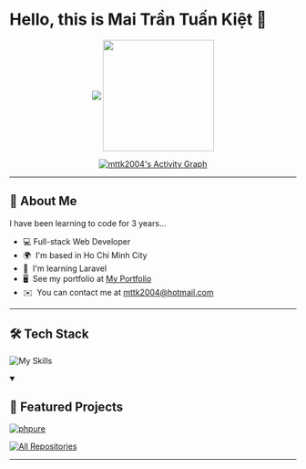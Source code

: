 Hello, this is Mai Trần Tuấn Kiệt 👋
==========================================================================================================================================


<div align="center">
<p align="center">
    <img align="center" src="https://github-readme-stats.vercel.app/api?username=mttk2004&show_icons=true&theme=dracula&hide_border=true&title_color=98D6F3&amp&icon_color=98D6F3&amp&text_color=ccc&amp&bg_color=1D252A&count_private=true&include_all_commits=true"/>
    <img align="center" height="195px" src="https://github-readme-stats.vercel.app/api/top-langs/?username=mttk2004&text_color=ccc&bg_color=1D252A&title_color=98D6F3&langs_count=15&layout=compact&hide_border=true" />
</p>

<a href="https://github.com/ashutosh00710/github-readme-activity-graph">
  <img alt="mttk2004's Activity Graph" src="https://github-readme-activity-graph.vercel.app/graph?username=mttk2004&bg_color=1D252A&color=98D6F3&line=999&point=98D6F3&hide_border=true" />
</a>
</div>

-------------

## 🚀 About Me

I have been learning to code for 3 years...

* 💻  Full-stack Web Developer
* 🌍  I'm based in Ho Chi Minh City
* 🧠  I'm learning Laravel
* 🖥️  See my portfolio at [My Portfolio](http://myapp.com)
* ✉️  You can contact me at [mttk2004@hotmail.com](mailto:mttk2004@hotmail.com)

-------------

## 🛠️ Tech Stack

![My Skills](https://skillicons.dev/icons?i=html,css,js,ts,php,java,react,laravel,spring,mysql,postgresql,git)

<details open>
  <summary><h2>📘 Featured Projects</h2></summary>
  <p align="left">
    <a href="https://github.com/mttk2004/phpure">
      <img src="https://github-readme-stats.vercel.app/api/pin/?username=mttk2004&repo=phpure&bg_color=1D252A&title_color=98D6F3&text_color=ccc&icon_color=98D6F3&hide_border=true&show_owner=true&description_lines_count=2" alt="phpure">
    </a>
  </p>

  <a href="https://github.com/mttk2004?tab=repositories&sort=stargazers">
    <img alt="All Repositories" title="All Repositories" src="https://custom-icon-badges.demolab.com/badge/-Click%20Here%20For%20All%20My%20Repos-000000?style=for-the-badge&logoColor=98D6F3&color=1D252A&logo=repo"/>
  </a>
</details>

-------------
